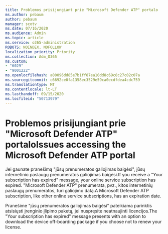 ```yaml
---
title: Problemos prisijungiant prie "Microsoft Defender ATP" portalo
ms.author: pebaum
author: pebaum
manager: scotv
ms.date: 07/16/2020
ms.audience: Admin
ms.topic: article
ms.service: o365-administration
ROBOTS: NOINDEX, NOFOLLOW
localization_priority: Priority
ms.collection: Adm_O365
ms.custom:
- "6029"
- "9001222"
ms.openlocfilehash: a00096dd85e7b1ff87ea10dd8c69c8c27c02c07a
ms.sourcegitcommit: c6692ce0fa1358ec3529e59ca0ecdfdea4cdc759
ms.translationtype: MT
ms.contentlocale: lt-LT
ms.lasthandoff: 09/15/2020
ms.locfileid: "50713979"
---
```

# <a name="issues-accessing-the-microsoft-defender-atp-portal"></a><span data-ttu-id="80e80-102">Problemos prisijungiant prie "Microsoft Defender ATP" portalo</span><span class="sxs-lookup"><span data-stu-id="80e80-102">Issues accessing the Microsoft Defender ATP portal</span></span>

<span data-ttu-id="80e80-103">Jei gaunate pranešimą "jūsų prenumeratos galiojimas baigėsi", jūsų internetinio paslaugų prenumeratos galiojimas baigėsi.</span><span class="sxs-lookup"><span data-stu-id="80e80-103">If you receive a "Your subscription has expired" message, your online service subscription has expired.</span></span> <span data-ttu-id="80e80-104">"Microsoft Defender ATP" prenumerata, pvz., kitos internetinių paslaugų prenumeratos, turi galiojimo datą.</span><span class="sxs-lookup"><span data-stu-id="80e80-104">A Microsoft Defender ATP subscription, like other online service subscriptions, has an expiration date.</span></span>

<span data-ttu-id="80e80-105">Pranešime "jūsų prenumeratos galiojimas baigėsi" pateikiama parinktis atsisiųsti įrenginio įlipimo paketą, jei nuspręsite neatnaujinti licencijos.</span><span class="sxs-lookup"><span data-stu-id="80e80-105">The "Your subscription has expired" message presents with an option to download the device off-boarding package if you choose not to renew your license.</span></span>